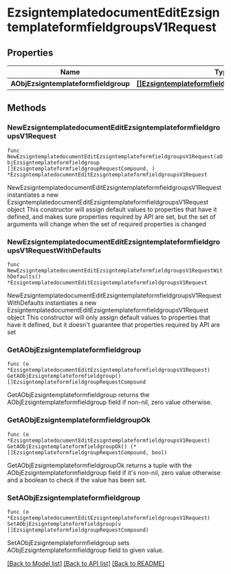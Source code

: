 # EzsigntemplatedocumentEditEzsigntemplateformfieldgroupsV1Request

## Properties

Name | Type | Description | Notes
------------ | ------------- | ------------- | -------------
**AObjEzsigntemplateformfieldgroup** | [**[]EzsigntemplateformfieldgroupRequestCompound**](EzsigntemplateformfieldgroupRequestCompound.md) |  | 

## Methods

### NewEzsigntemplatedocumentEditEzsigntemplateformfieldgroupsV1Request

`func NewEzsigntemplatedocumentEditEzsigntemplateformfieldgroupsV1Request(aObjEzsigntemplateformfieldgroup []EzsigntemplateformfieldgroupRequestCompound, ) *EzsigntemplatedocumentEditEzsigntemplateformfieldgroupsV1Request`

NewEzsigntemplatedocumentEditEzsigntemplateformfieldgroupsV1Request instantiates a new EzsigntemplatedocumentEditEzsigntemplateformfieldgroupsV1Request object
This constructor will assign default values to properties that have it defined,
and makes sure properties required by API are set, but the set of arguments
will change when the set of required properties is changed

### NewEzsigntemplatedocumentEditEzsigntemplateformfieldgroupsV1RequestWithDefaults

`func NewEzsigntemplatedocumentEditEzsigntemplateformfieldgroupsV1RequestWithDefaults() *EzsigntemplatedocumentEditEzsigntemplateformfieldgroupsV1Request`

NewEzsigntemplatedocumentEditEzsigntemplateformfieldgroupsV1RequestWithDefaults instantiates a new EzsigntemplatedocumentEditEzsigntemplateformfieldgroupsV1Request object
This constructor will only assign default values to properties that have it defined,
but it doesn't guarantee that properties required by API are set

### GetAObjEzsigntemplateformfieldgroup

`func (o *EzsigntemplatedocumentEditEzsigntemplateformfieldgroupsV1Request) GetAObjEzsigntemplateformfieldgroup() []EzsigntemplateformfieldgroupRequestCompound`

GetAObjEzsigntemplateformfieldgroup returns the AObjEzsigntemplateformfieldgroup field if non-nil, zero value otherwise.

### GetAObjEzsigntemplateformfieldgroupOk

`func (o *EzsigntemplatedocumentEditEzsigntemplateformfieldgroupsV1Request) GetAObjEzsigntemplateformfieldgroupOk() (*[]EzsigntemplateformfieldgroupRequestCompound, bool)`

GetAObjEzsigntemplateformfieldgroupOk returns a tuple with the AObjEzsigntemplateformfieldgroup field if it's non-nil, zero value otherwise
and a boolean to check if the value has been set.

### SetAObjEzsigntemplateformfieldgroup

`func (o *EzsigntemplatedocumentEditEzsigntemplateformfieldgroupsV1Request) SetAObjEzsigntemplateformfieldgroup(v []EzsigntemplateformfieldgroupRequestCompound)`

SetAObjEzsigntemplateformfieldgroup sets AObjEzsigntemplateformfieldgroup field to given value.



[[Back to Model list]](../README.md#documentation-for-models) [[Back to API list]](../README.md#documentation-for-api-endpoints) [[Back to README]](../README.md)


